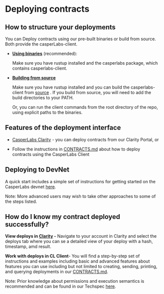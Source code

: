 Deploying contracts
===================

How to structure your deployments
---------------------------------

You can Deploy contracts using our pre-built binaries or build from source. Both provide the casperLabs-client.

* [**Using binaries**](https://github.com/CasperLabs/CasperLabs/blob/v0.14.0/docs/CONTRACTS.md#using-binaries-recommended) (recommended):

    Make sure you have rustup installed and the casperlabs package, which contains casperlabs-client.

* [**Building from source**](https://github.com/CasperLabs/CasperLabs/blob/v0.14.0/docs/CONTRACTS.md#building-from-source)

    Make sure you have rustup installed and you can build the casperlabs-client from [source]() . If you build from source, you will need to add the build directories to your PATH.

    Or, you can run the client commands from the root directory of the repo, using explicit paths to the binaries.


Features of the deployment interface
------------------------------------

* [CasperLabs Clarity](https://clarity.casperlabs.io/#/) - you can deploy contracts from our Clarity Portal, or

* Follow the instructions in [CONTRACTS.md](https://github.com/CasperLabs/CasperLabs/blob/v0.14.0/docs/CONTRACTS.md) about how to deploy contracts using the CasperLabs Client 

## Deploying to DevNet

A quick start includes a simple set of instructions for getting started on the CasperLabs devnet [here](https://github.com/CasperLabs/CasperLabs/blob/v0.14.0/docs/DEVNET.md#deploying-code).

Note: More advanced users may wish to take other approaches to some of the steps listed.

## How do I know my contract deployed successfully?

**View deploys in [Clarity](https://clarity.casperlabs.io/#/deploys) -** Navigate to your account in Clarity and select the deploys tab where you can se a detailed view of your deploy with a hash, timestamp, amd result.

**Work with deploys in CL Client**- You will find a step-by-step set of instructions and examples including basic and advanced features about features you can use including but not limited to creating, sending, printing, and querying deployments in our [CONTRACTS.md](https://github.com/CasperLabs/CasperLabs/blob/v0.14.0/docs/CONTRACTS.md#deploying-contracts).

Note: Prior knowledge about permissions and execution semantics is recommended and can be found in our Techspec [here](https://github.com/CasperLabs/techspec/blob/master/implementation/accounts.rst).







